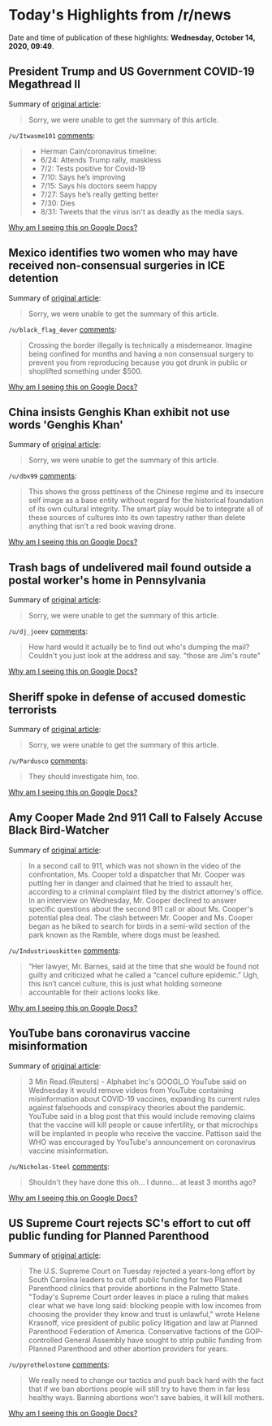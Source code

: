 # Today's Highlights from /r/news

Date and time of publication of these highlights: **Wednesday, October 14, 2020, 09:49**.

## President Trump and US Government COVID-19 Megathread II

Summary of [original article](https://www.reddit.com/r/news/comments/j5m8qf/president_trump_and_us_government_covid19/):

> Sorry, we were unable to get the summary of this article.

`/u/Itwasme101` [comments](https://www.reddit.com/r/news/comments/j5m8qf/president_trump_and_us_government_covid19/):

> * Herman Cain/coronavirus timeline:
> * 6/24: Attends Trump rally, maskless
> * 7/2: Tests positive for Covid-19
> * 7/10: Says he’s improving
> * 7/15: Says his doctors seem happy
> * 7/27: Says he’s really getting better
> * 7/30: Dies
> * 8/31: Tweets that the virus isn't as deadly as the media says.

[Why am I seeing this on Google Docs?](https://docs.google.com/document/d/1Dc6We63vOXIZsc0op-Bt4abqkYjXzOigalQqFxmvvbM/edit?usp=sharing)

## Mexico identifies two women who may have received non-consensual surgeries in ICE detention

Summary of [original article](https://edition.cnn.com/2020/10/13/world/mexico-women-irwin-ice-detention-intl/index.html?utm_term=link&utm_content=2020-10-14T10%3A07%3A04&utm_medium=social&utm_source=twCNN):

> Sorry, we were unable to get the summary of this article.

`/u/black_flag_4ever` [comments](https://www.reddit.com/r/news/comments/jayojh/mexico_identifies_two_women_who_may_have_received/):

> Crossing the border illegally is technically a misdemeanor. Imagine being confined for months and having a non consensual surgery to prevent you from reproducing because you got drunk in public or shoplifted  something under $500.

[Why am I seeing this on Google Docs?](https://docs.google.com/document/d/1Dc6We63vOXIZsc0op-Bt4abqkYjXzOigalQqFxmvvbM/edit?usp=sharing)

## China insists Genghis Khan exhibit not use words 'Genghis Khan'

Summary of [original article](https://www.theguardian.com/world/2020/oct/14/china-insists-genghis-khan-exhibit-not-use-words-genghis-khan):

> Sorry, we were unable to get the summary of this article.

`/u/dbx99` [comments](https://www.reddit.com/r/news/comments/jawkrj/china_insists_genghis_khan_exhibit_not_use_words/):

> This shows the gross pettiness of the Chinese regime and its insecure self image as a base entity without regard for the historical foundation of its own cultural integrity.  The smart play would be to integrate all of these sources of cultures into its own tapestry rather than delete anything that isn’t a red book waving drone.

[Why am I seeing this on Google Docs?](https://docs.google.com/document/d/1Dc6We63vOXIZsc0op-Bt4abqkYjXzOigalQqFxmvvbM/edit?usp=sharing)

## Trash bags of undelivered mail found outside a postal worker's home in Pennsylvania

Summary of [original article](https://www.cnn.com/2020/10/13/us/postal-worker-caught-dumping-mail-in-pennsylvania-trnd/index.html):

> Sorry, we were unable to get the summary of this article.

`/u/dj_joeev` [comments](https://www.reddit.com/r/news/comments/jarv91/trash_bags_of_undelivered_mail_found_outside_a/):

> How hard would it actually be to find out who's dumping the mail?
> Couldn't you just look at the address and say. "those are Jim's route"

[Why am I seeing this on Google Docs?](https://docs.google.com/document/d/1Dc6We63vOXIZsc0op-Bt4abqkYjXzOigalQqFxmvvbM/edit?usp=sharing)

## Sheriff spoke in defense of accused domestic terrorists

Summary of [original article](https://www.cnn.com/2020/10/14/us/michigan-sheriff-militias/index.html):

> Sorry, we were unable to get the summary of this article.

`/u/Pardusco` [comments](https://www.reddit.com/r/news/comments/jazda1/sheriff_spoke_in_defense_of_accused_domestic/):

> They should investigate him, too.

[Why am I seeing this on Google Docs?](https://docs.google.com/document/d/1Dc6We63vOXIZsc0op-Bt4abqkYjXzOigalQqFxmvvbM/edit?usp=sharing)

## Amy Cooper Made 2nd 911 Call to Falsely Accuse Black Bird-Watcher

Summary of [original article](https://www.nytimes.com/2020/10/14/nyregion/amy-cooper-false-report-charge.html#click=https://t.co/FiWaf2NoLv):

> In a second call to 911, which was not shown in the video of the confrontation, Ms. Cooper told a dispatcher that Mr. Cooper was putting her in danger and claimed that he tried to assault her, according to a criminal complaint filed by the district attorney's office. In an interview on Wednesday, Mr. Cooper declined to answer specific questions about the second 911 call or about Ms. Cooper's potential plea deal. The clash between Mr. Cooper and Ms. Cooper began as he biked to search for birds in a semi-wild section of the park known as the Ramble, where dogs must be leashed.

`/u/Industriouskitten` [comments](https://www.reddit.com/r/news/comments/jb1llg/amy_cooper_made_2nd_911_call_to_falsely_accuse/):

> “Her lawyer, Mr. Barnes, said at the time that she would be found not guilty and criticized what he called a “cancel culture epidemic.”
> Ugh, this isn’t cancel culture, this is just what holding someone accountable for their actions looks like.

[Why am I seeing this on Google Docs?](https://docs.google.com/document/d/1Dc6We63vOXIZsc0op-Bt4abqkYjXzOigalQqFxmvvbM/edit?usp=sharing)

## YouTube bans coronavirus vaccine misinformation

Summary of [original article](https://www.reuters.com/article/us-health-coronavirus-youtube-idUSKBN26Z1VD):

> 3 Min Read.(Reuters) - Alphabet Inc's GOOGL.O YouTube said on Wednesday it would remove videos from YouTube containing misinformation about COVID-19 vaccines, expanding its current rules against falsehoods and conspiracy theories about the pandemic. YouTube said in a blog post that this would include removing claims that the vaccine will kill people or cause infertility, or that microchips will be implanted in people who receive the vaccine. Pattison said the WHO was encouraged by YouTube's announcement on coronavirus vaccine misinformation.

`/u/Nicholas-Steel` [comments](https://www.reddit.com/r/news/comments/jb0ssy/youtube_bans_coronavirus_vaccine_misinformation/):

> Shouldn't they have done this oh... I dunno... at least 3 months ago?

[Why am I seeing this on Google Docs?](https://docs.google.com/document/d/1Dc6We63vOXIZsc0op-Bt4abqkYjXzOigalQqFxmvvbM/edit?usp=sharing)

## US Supreme Court rejects SC's effort to cut off public funding for Planned Parenthood

Summary of [original article](https://www.postandcourier.com/health/us-supreme-court-rejects-scs-effort-to-cut-off-public-funding-for-planned-parenthood/article_d226d3ac-0d82-11eb-87ed-57cd781aca7a.html):

> The U.S. Supreme Court on Tuesday rejected a years-long effort by South Carolina leaders to cut off public funding for two Planned Parenthood clinics that provide abortions in the Palmetto State. "Today's Supreme Court order leaves in place a ruling that makes clear what we have long said: blocking people with low incomes from choosing the provider they know and trust is unlawful," wrote Helene Krasnoff, vice president of public policy litigation and law at Planned Parenthood Federation of America. Conservative factions of the GOP-controlled General Assembly have sought to strip public funding from Planned Parenthood and other abortion providers for years.

`/u/pyrothelostone` [comments](https://www.reddit.com/r/news/comments/jao4yx/us_supreme_court_rejects_scs_effort_to_cut_off/):

> We really need to change our tactics and push back hard with the fact that if we ban abortions people will still try to have them in far less healthy ways. Banning abortions won't save babies, it will kill mothers.

[Why am I seeing this on Google Docs?](https://docs.google.com/document/d/1Dc6We63vOXIZsc0op-Bt4abqkYjXzOigalQqFxmvvbM/edit?usp=sharing)


